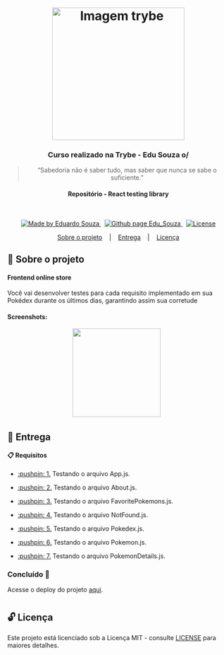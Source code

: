 <h1 align="center">
  <img align="center" alt="Imagem trybe" src="https://i.ibb.co/d4W2x4g/trybe.png" width="300px" />
</h1>

<h3 align="center">
  Curso realizado na Trybe - Edu Souza o/
</h3>

<blockquote align="center">“Sabedoria não é saber tudo, mas saber que nunca se sabe o suficiente.”</blockquote>

<h4 align="center">
  Repositório - React testing library 
</h4>

<br/>

<p align="center">
  <a href="https://github.com/EduSouza-programmer"    target="_blank">
    <img alt="Made by Eduardo Souza" src="https://img.shields.io/badge/made%20by-Edu%20Souza-%23F8952D">
  </a>&nbsp;
  <a href="https://edusouza-programmer.github.io/" target="_blank">
    <img alt="Github page Edu_Souza " src="https://img.shields.io/badge/Github%20page-Edu_Souza-orange">
  </a>&nbsp;
  <a href="#" >
    <img alt="License" src="https://img.shields.io/badge/license-MIT-%23F8952D">
  </a>
</p>

<p align="center">
  <a href="#rocket-Sobre-o-projeto">Sobre o projeto</a>&nbsp; &nbsp; |&nbsp; &nbsp;
  <a href="#postbox-Entrega"">Entrega</a>&nbsp; &nbsp; |&nbsp; &nbsp;
  <a href="#unlock-Licença">Licença</a>
</p>

## :rocket: Sobre o projeto

#### Frontend online store 

Você vai desenvolver testes para cada requisito implementado em sua Pokédex durante os últimos dias, garantindo assim sua corretude

#### Screenshots:

<p align=center >
  <img height="200px"  src="/img/home_desktop.png"> &nbsp;
</p>

## :postbox: Entrega

#### :clipboard: Requisitos

- <p><a href="#1"> :pushpin: 1.</a> Testando o arquivo App.js.</p>
- <p><a href="#2"> :pushpin: 2.</a> Testando o arquivo About.js.</p>
- <p><a href="#3"> :pushpin: 3.</a> Testando o arquivo FavoritePokemons.js.</p>
- <p><a href="#4"> :pushpin: 4.</a> Testando o arquivo NotFound.js.</p>
- <p><a href="#5"> :pushpin: 5.</a> Testando o arquivo Pokedex.js.</p>
- <p><a href="#6"> :pushpin: 6.</a> Testando o arquivo Pokemon.js.</p>
- <p><a href="#7"> :pushpin: 7.</a> Testando o arquivo PokemonDetails.js.</p>

  
### Concluído :rocket:

Acesse o deploy do projeto [aqui](https://edusouza-programmer.github.io/Trybe_Projeto_15-4_Edu_Souza/).

#
## :unlock: Licença

Este projeto está licenciado sob a Licença MIT - consulte [LICENSE](https://opensource.org/licenses/MIT) para maiores detalhes.
